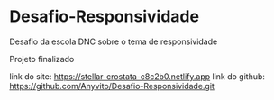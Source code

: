 # Desafio-Responsividade
Desafio da escola DNC sobre o tema de responsividade

Projeto finalizado

link do site: https://stellar-crostata-c8c2b0.netlify.app
link do github: https://github.com/Anyvito/Desafio-Responsividade.git